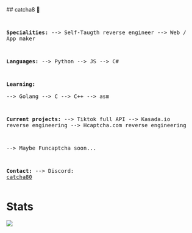 <div>
## catcha8 👋
<div>
<pre>



  <b>Specialities:</b>
  --> Self-Taugth reverse engineer
  --> Web / App maker

  <b>Languages:</b> 
    --> Python
    --> JS 
    --> C#
  
  <b>Learning:</b>  
    --> Golang
    --> C
    --> C++ 
    --> asm

<b>Current projects:</b> 
  --> Tiktok full API
  --> Kasada.io reverse engineering
  --> Hcaptcha.com reverse engineering
  
  --> Maybe Funcaptcha soon... 

<b>Contact:</b> 
  --> Discord: <a href="https://discord.com/invite/hktVzrff54">catcha80</a> 
</pre>
</div>
<div>
<h1><b>Stats</b></h1>
<img src="https://github-readme-stats.vercel.app/api?username=catcha8&&show_icons=true&title_color=ffffff&icon_color=bb2acf&text_color=daf7dc&bg_color=151515"><br>
</div>
</div>

